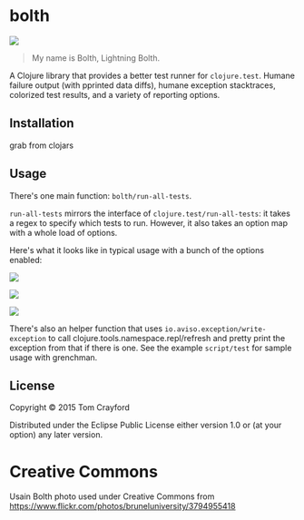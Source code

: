 # bolth

![](https://raw.github.com/yeller/bolth/master/doc/bolth.jpg)

> My name is Bolth, Lightning Bolth.

A Clojure library that provides a better test runner for `clojure.test`. Humane
failure output (with pprinted data diffs), humane exception stacktraces, colorized test
results, and a variety of reporting options.

## Installation

grab from clojars

## Usage

There's one main function: `bolth/run-all-tests`.

`run-all-tests` mirrors the interface of `clojure.test/run-all-tests`: it takes
a regex to specify which tests to run. However, it also takes an option map with a whole load
of options.

Here's what it looks like in typical usage with a bunch of the options enabled:

![](https://raw.github.com/yeller/bolth/master/doc/normal_run.gif)

![](https://raw.github.com/yeller/bolth/master/doc/failing_run.gif)

![](https://raw.github.com/yeller/bolth/master/doc/slow_test_run.gif)

There's also an helper function that uses `io.aviso.exception/write-exception`
to call clojure.tools.namespace.repl/refresh and pretty print the exception
from that if there is one. See the example `script/test` for sample usage with
grenchman.

## License

Copyright © 2015 Tom Crayford

Distributed under the Eclipse Public License either version 1.0 or (at
your option) any later version.

# Creative Commons

Usain Bolth photo used under Creative Commons from https://www.flickr.com/photos/bruneluniversity/3794955418
